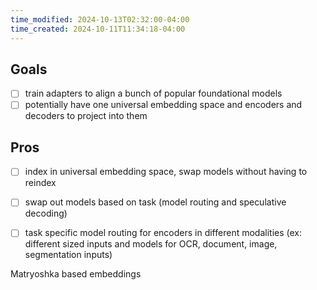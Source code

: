 ```yaml
---
time_modified: 2024-10-13T02:32:00-04:00
time_created: 2024-10-11T11:34:18-04:00
---
```


## Goals
- [ ] train adapters to align a bunch of popular foundational models
- [ ] potentially have one universal embedding space and encoders and decoders to project into them

## Pros
- [ ] index in universal embedding space, swap models without having to reindex
- [ ] swap out models based on task (model routing and speculative decoding)
- [ ] task specific model routing for encoders in different modalities (ex: different sized inputs and models for OCR, document, image, segmentation inputs)




Matryoshka based embeddings